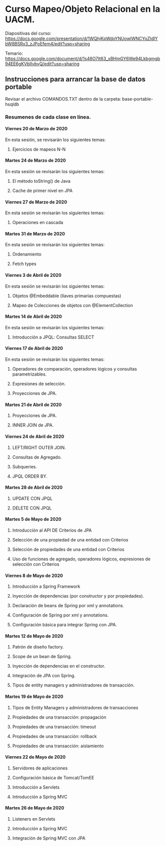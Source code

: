 # Curso Mapeo/Objeto Relacional en la UACM.

Diapositivas del curso: 
https://docs.google.com/presentation/d/1WQhjKpWdoYNUowlWNCYoZIdIYbW8BSRx3_zJPoEfem4/edit?usp=sharing

Temario: 
https://docs.google.com/document/d/1s48O7It63_xBHmGY6We94Lkbgmgb94EE6gKVbIIvbyQ/edit?usp=sharing

## Instrucciones para arrancar la base de datos portable
Revisar el archivo COMANDOS.TXT dentro de la carpeta: base-portable-hsqldb

### Resumenes de cada clase en línea.

#### Viernes 20 de Marzo de 2020

En esta sesión, se revisarán los siguientes temas:

1. Ejercicios de mapeos N-N

#### Martes 24 de  Marzo de 2020

En esta sesión se revisarán los siguientes temas:

1. El método toString() de Java

2. Cache de primer nivel en JPA


#### Viernes 27 de  Marzo de 2020

En esta sesión se revisarán los siguientes temas:

1. Operaciones en cascada


#### Martes 31 de Marzo de 2020

En esta sesión se revisarán los siguientes temas:

1. Ordenamiento

2. Fetch types

#### Viernes 3 de Abril de 2020

En esta sesión se revisarán los siguientes temas:

1. Objetos @Embeddable (llaves primarias compuestas)

2. Mapeo de Colecciones de objetos con @ElementCollection

#### Martes 14 de Abril de 2020

En esta sesión se revisarán los siguientes temas:

1. Introducción a JPQL: Consultas SELECT

#### Viernes 17 de Abril de 2020

En esta sesión se revisarán los siguientes temas:

1. Operadores de comparación, operadores lógicos y consultas parametrizables.

2. Expresiones de selección.

3. Proyecciones de JPA.

#### Martes 21 de Abril de 2020

1. Proyecciones de JPA.

2. INNER JOIN de JPA.


#### Viernes 24 de Abril de 2020

1. LEFT/RIGHT OUTER JOIN.

2. Consultas de Agregado.

3. Subqueries.

4. JPQL ORDER BY.


#### Martes 28 de Abril de 2020

1. UPDATE CON JPQL

2. DELETE CON JPQL


#### Martes 5 de Mayo de 2020

1. Introducción al API DE Criterios de JPA

2. Selección de una propiedad de una entidad con Criterios 

3. Selección de propiedades de una entidad con Criterios 

4. Uso de funciones de agregado, operadores lógicos, expresiones de selección con
   Criterios


#### Viernes 8 de Mayo de 2020

 1. Introducción a Spring Framework

 2. Inyección de dependencias (por constructor y por propiedades).

 3. Declaración de beans de Spring por xml y annotations.

 4. Configuración de Spring por xml y annotations.

 5. Configuración básica para integrar Spring con JPA.


#### Martes 12 de Mayo de 2020

 1. Patrón de diseño factory.

 2. Scope de un bean de Spring.

 3. Inyección de dependencias en el constructor.

 4. Integración de JPA con Spring.

 5. Tipos de entity managers y administradores de transacción.


#### Martes 19 de Mayo de 2020

 1. Tipos de Entity Managers y administradores de transacciones

 2. Propiedades de una transacción: propagación
 
 3. Propiedades de una transacción: timeout

 4. Propiedades de una transacción: rollback

 5. Propiedades de una transacción: aislamiento

#### Viernes 22 de Mayo de 2020

 1. Servidores de aplicaciones
 
 2. Configuración básica de Tomcat/TomEE

 3. Introducción a Servlets

 4. Introducción a Spring MVC


#### Martes 26 de Mayo de 2020

 1. Listeners en Servlets
 
 2. Introducción a Spring MVC

 3. Integración de Spring MVC con JPA



